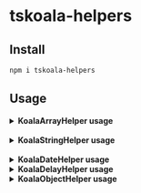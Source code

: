 # tskoala-helpers

## Install
```bash
npm i tskoala-helpers
```
## Usage
<details>
 <summary><strong>KoalaArrayHelper usage</strong></summary>
 
### merge
```bash
let arraySample = [1]
KoalaArrayHelper.merge([2], arraySample);
console.log(arraySample);// [1,2]
```
### filter
```bash
let result = KoalaArrayHelper.filter([
    {teste: 123},
    {teste2: 543}
],"123", "teste");
console.log(result);// [{teste: 123}]
```
### getIndexFromArray
```bash
let index = KoalaArrayHelper.getIndexFromArray([
    {teste: 123},
    {teste: "123"}
],"teste",123);
console.log(index);// 0
```
### splitArray
```bash
let result = KoalaArrayHelper.splitArray([1,2,3,4],2);
console.log(result);// [[1,2],[3,4]]
```
### toString
```bash
let result = KoalaArrayHelper.toString([1,2,3,4],',');
console.log(result);// "1,2,3,4"
```
### orderBy
```bash
let result = KoalaArrayHelper.orderBy([
    {date: new Date('2020-06-18')},
    {date: new Date('2020-06-15')},
    {date: new Date('2020-06-17')},
    {date: new Date('2020-06-20')}
],'date');

// [
//   {date: new Date('2020-06-15')},
//   {date: new Date('2020-06-17')},
//   {date: new Date('2020-06-18')},
//   {date: new Date('2020-06-20')}
// ]
console.log(result);

//inverse
let result = KoalaArrayHelper.orderBy([
    {date: new Date('2020-06-18')},
    {date: new Date('2020-06-15')},
    {date: new Date('2020-06-17')},
    {date: new Date('2020-06-20')}
],'date',true);

// [
//   {date: new Date('2020-06-20')},
//   {date: new Date('2020-06-18')},
//   {date: new Date('2020-06-17')},
//   {date: new Date('2020-06-15')}
// ]
console.log(result);
```
</details><br>

<details>
 <summary><strong>KoalaStringHelper usage</strong></summary>
 
### clear
```bash
let result = KoalaStringHelper.clear('Olá Mundo');
console.log(result);// "Ola Mundo"

let result = KoalaStringHelper.clear('Olá Mundo','-');
console.log(result);// "Ola-Mundo"
```
### nbl2br
```bash
let result = KoalaStringHelper.nbl2br('Olá\nMundo');
console.log(result);// "Olá<br/>Mundo"
```
### applyMaskCpfOnString
```bash
let result = KoalaStringHelper.applyMaskCpfOnString('47695329037');
console.log(result);// "476.953.290-37"
```
### convertDateToBr
```bash
let result = KoalaStringHelper.convertDateToBr('2020-01-01');
console.log(result);// "01/01/2020"
```
### converToCamelCase
```bash
let result = KoalaStringHelper.converToCamelCase('Olá Mundo');
console.log(result);// "olaMundo"
```
### split
```bash
let result = KoalaStringHelper.split('1,2');
console.log(result);// ['1', '2']
```
### unmaskCoin
```bash
let result = KoalaStringHelper.unmaskCoin('1.000,00');
console.log(result);// 1000
```
### generateRandomString
```bash
let result = KoalaStringHelper.generateRandomString(4, true, true, true, true);
console.log(result);// "4Oa@"
```
</details><br>

<details>
 <summary><strong>KoalaDateHelper usage</strong></summary>
 
### transform
```bash
let result = KoalaDateHelper.transform('2020-06-20 00:00:00',true, false);
console.log(result);// '20/06/2020'

let result = KoalaDateHelper.transform('2020-06-20 00:00:00',false, true);
console.log(result);// '00:00:00'

let result = KoalaDateHelper.transform('2020-06-20 00:00:00');
console.log(result);// '20/06/2020 00:00:00'
```
### add
```bash
let result = KoalaDateHelper.add(1,'days', '2020-01-01');
console.log(result);// '2020-01-02'
```
### sub
```bash
let result = KoalaDateHelper.sub(1,'days', '2020-01-02');
console.log(result);// '2020-01-01'
```
</details>

<details>
 <summary><strong>KoalaDelayHelper usage</strong></summary>
 
### waitFor
```bash
public async ForAsyncFunctions(){
    await KoalaDelayHelper.waitFor(1000); // wait's 1s after to pass new line
    // some code
}
```
</details>

<details>
 <summary><strong>KoalaObjectHelper usage</strong></summary>
 
### downloadBase64File
> For frontend apps download file by base64
```bash
KoalaObjectHelper.downloadBase64File({
    filename: 'test.jpg',
    type: 'image/jpg',
    base64File: '/9j/4AAQSkZJRgABA...'
});
```
> For frontend apps view pdf file by base64
```bash
KoalaObjectHelper.viewPdf({
    filename: 'test.pdf',
    type: 'application/pdf',
    base64File: '/9j/4AAQSkZJRgABA...'
});
```
> Gets a Blob file by base64
```bash
let blob = KoalaObjectHelper.getBlobFile(
    '/9j/4AAQSkZJRgABA...',
    'image/jpg'
);
```
### merge
```bash
let result = KoalaObjectHelper.merge(
    {teste: 1}, 
    {teste2: 2}
);
console.log(result); // {teste: 1,teste2: 2}
```
### toString
```bash
let result = KoalaObjectHelper.toString([
    {param1: "Hellow",param2: "World"},
    {param1: "Olá", param2: "Mundo"}
],['param1','param2'], ","," ");
console.log(result); // "Hellow World,Olá Mundo"
```
</details>